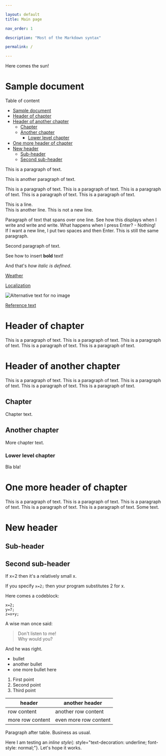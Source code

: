 ```yaml
---

layout: default
title: Main page

nav_order: 1

description: "Most of the Markdown syntax"

permalink: /

---
```


<!-- Example for normal text -->
Here comes the sun!
<!-- Example for title -->

Sample document
===============

<!-- Here comes the TOC -->
Table of content

- [Sample document](#sample-document)
- [Header of chapter](#header-of-chapter)
- [Header of another chapter](#header-of-another-chapter)
  - [Chapter](#chapter)
  - [Another chapter](#another-chapter)
    - [Lower level chapter](#lower-level-chapter)
- [One more header of chapter](#one-more-header-of-chapter)
- [New header](#new-header)
  - [Sub-header](#sub-header)
  - [Second sub-header](#second-sub-header)

<!-- Example of paragraph of text -->
This is a paragraph of text.

This is another paragraph of text.

This is a paragraph of text. This is a paragraph of text. This is a paragraph of text. This is a paragraph of text. This is a paragraph of text.

This is a line.  
This is another line.
This is not a new line.

<!-- Example of another paragraph -->
Paragraph of text that spans over one line. See how this displays when I write and write and write.
What happens when I press Enter? - Nothing!  
If I want a new line, I put two spaces and then Enter. This is still the same paragraph.

Second paragraph of text.

<!-- Example for Bold -->
See how to insert **bold** text!

<!-- Example for Italic  -->
And that's *how italic is defined*.

<!-- Example for Links -->
[Weather](http://meteo.pl)

[Localization](https://localization.pl)

<!-- Example for Images -->
![Alternative text for no image](./imagez/inglisz.jpg)

<!-- Example for linking to another file-->
[Reference text](Reference.md)


<!-- Example for Headers -->
# Header of chapter
This is a paragraph of text. This is a paragraph of text. This is a paragraph of text. This is a paragraph of text. This is a paragraph of text.
# Header of another chapter
This is a paragraph of text. This is a paragraph of text. This is a paragraph of text. This is a paragraph of text. This is a paragraph of text.
## Chapter
Chapter text.
## Another chapter
More chapter text.
### Lower level chapter
Bla bla!
# One more header of chapter
This is a paragraph of text. This is a paragraph of text. This is a paragraph of text. This is a paragraph of text. This is a paragraph of text.
Some text.
# New header
## Sub-header
## Second sub-header

<!-- Just text with equation -->
If x=2 then it's a relatively small x.
<!-- Example for inline code -->
If you specify `x=2;` then your program substitutes 2 for x.
<!-- A block of code -->
Here comes a codeblock:
```
x=2;
y=7;
z=x+y;
```


<!-- Example for Quote -->
A wise man once said: 
>Don't listen to me!  
>Why would you?  

And he was right.

<!-- Example for Bullet List -->
* bullet 
* another bullet
* one more bullet here

<!-- Example for Numbered List -->
1. First point
2. Second point
3. Third point

<!-- Example for Tables -->

| header           | another header        |
| ---------------- | --------------------- |
| row content      | another row content   |
| more row content | even more row content |

Paragraph after table. Business as usual.

Here I am testing an *inline style*{: style="text-decoration: underline; font-style: normal;"}. Let's hope it works.